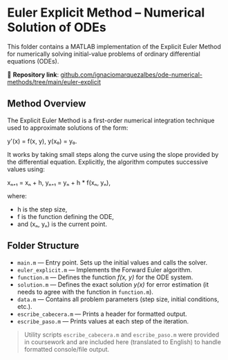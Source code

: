 # Euler Explicit Method – Numerical Solution of ODEs

This folder contains a MATLAB implementation of the Explicit Euler Method for numerically solving initial-value problems of ordinary differential equations (ODEs).

📁 **Repository link**: [github.com/ignaciomarquezalbes/ode-numerical-methods/tree/main/euler-explicit](https://github.com/ignaciomarquezalbes/ode-numerical-methods/tree/main/euler-explicit)

## Method Overview

The Explicit Euler Method is a first-order numerical integration technique used to approximate solutions of the form:

y'(x) = f(x, y),    y(x₀) = y₀.

It works by taking small steps along the curve using the slope provided by the differential equation. Explicitly, the algorithm 
computes successive values using:

xₙ₊₁ = xₙ + h,     yₙ₊₁ = yₙ + h * f(xₙ, yₙ),

where:
- h is the step size,
- f is the function defining the ODE,
- and (xₙ, yₙ) is the current point. 

## Folder Structure

- `main.m` — Entry point. Sets up the initial values and calls the solver.
- `euler_explicit.m` — Implements the Forward Euler algorithm.
- `function.m` — Defines the function *f(x, y)* for the ODE system.
- `solution.m` — Defines the exact solution *y(x)* for error estimation (it needs to agree with the function in `function.m`).
- `data.m` — Contains all problem parameters (step size, initial conditions, etc.).
- `escribe_cabecera.m` — Prints a header for formatted output.
- `escribe_paso.m` — Prints values at each step of the iteration.

> Utility scripts `escribe_cabecera.m` and `escribe_paso.m` were provided in coursework and are included here (translated to English) to handle formatted console/file output.
